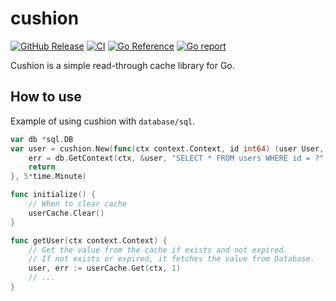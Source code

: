 # cushion

[![GitHub Release](https://img.shields.io/github/v/release/haijima/cushion)](https://github.com/haijima/cushion/releases)
[![CI](https://github.com/haijima/cushion/actions/workflows/ci.yaml/badge.svg?branch=main)](https://github.com/haijima/cushion/actions/workflows/ci.yaml)
[![Go Reference](https://pkg.go.dev/badge/github.com/haijima/cushion.svg)](https://pkg.go.dev/github.com/haijima/cushion)
[![Go report](https://goreportcard.com/badge/github.com/haijima/cushion)](https://goreportcard.com/report/github.com/haijima/cushion)

Cushion is a simple read-through cache library for Go.

## How to use

Example of using cushion with `database/sql`.

```go
var db *sql.DB
var user = cushion.New(func(ctx context.Context, id int64) (user User, err error) {
	err = db.GetContext(ctx, &user, "SELECT * FROM users WHERE id = ?", id)
	return
}, 5*time.Minute)

func initialize() {
	// When to clear cache
	userCache.Clear()
}

func getUser(ctx context.Context) {
    // Get the value from the cache if exists and not expired.
    // If not exists or expired, it fetches the value from Database.
    user, err := userCache.Get(ctx, 1)
    // ...
}
```
